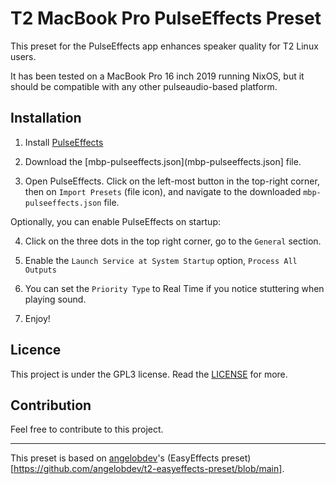 # T2 MacBook Pro PulseEffects Preset

This preset for the PulseEffects app enhances speaker quality for T2 Linux users. 

It has been tested on a MacBook Pro 16 inch 2019 running NixOS, but it should be compatible with any other pulseaudio-based platform.

## Installation

1. Install [PulseEffects](https://github.com/mikhailnov/pulseeffects)

2. Download the [mbp-pulseeffects.json](mbp-pulseeffects.json] file.

3. Open PulseEffects. Click on the left-most button in the top-right corner, then on `Import Presets` (file icon), and navigate to the downloaded `mbp-pulseeffects.json` file.

Optionally, you can enable PulseEffects on startup:

4. Click on the three dots in the top right corner, go to the `General` section.

5. Enable the `Launch Service at System Startup` option, `Process All Outputs`

6. You can set the `Priority Type` to Real Time if you notice stuttering when playing sound.

7. Enjoy!

## Licence

This project is under the GPL3 license. Read the [LICENSE](LICENSE.md) for more.

## Contribution

Feel free to contribute to this project.

---

This preset is based on [angelobdev](https://github.com/angelobdev)'s (EasyEffects preset)[https://github.com/angelobdev/t2-easyeffects-preset/blob/main].
